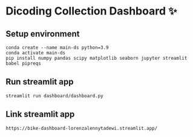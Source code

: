 # Dicoding Collection Dashboard ✨

## Setup environment
```
conda create --name main-ds python=3.9
conda activate main-ds
pip install numpy pandas scipy matplotlib seaborn jupyter streamlit babel pipreqs
```

## Run streamlit app
```
streamlit run dashboard/dashboard.py
```

## Link streamlit app
```
https://bike-dashboard-lorenzalennytadewi.streamlit.app/
```
